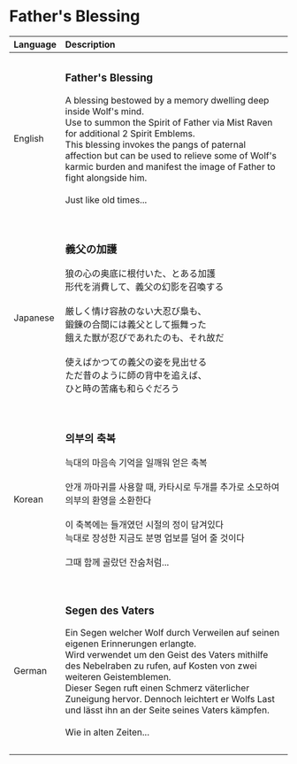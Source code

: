 # Father's Blessing

| Language | Description |
| :------- | :---------- |
|||
| English | <h3>**Father's Blessing**</h3>A blessing bestowed by a memory dwelling deep inside Wolf's mind.<br>Use to summon the Spirit of Father via Mist Raven for additional 2 Spirit Emblems.<br>This blessing invokes the pangs of paternal affection but can be used to relieve some of Wolf's karmic burden and manifest the image of Father to fight alongside him.<br><br>Just like old times...<h3> |
|||
| Japanese | <h3>**義父の加護**</h3>狼の心の奥底に根付いた、とある加護<br>形代を消費して、義父の幻影を召喚する<br><br>厳しく情け容赦のない大忍び梟も、<br>鍛錬の合間には義父として振舞った<br>餓えた獣が忍びであれたのも、それ故だ<br><br>使えばかつての義父の姿を見出せる<br>ただ昔のように師の背中を追えば、<br>ひと時の苦痛も和らぐだろう<h3> |
|||
| Korean | <h3>**의부의 축복**</h3>늑대의 마음속 기억을 일깨워 얻은 축복<br><br>안개 까마귀를 사용할 때, 카타시로 두개를 추가로 소모하여 의부의 환영을 소환한다<br><br>이 축복에는 들개였던 시절의 정이 담겨있다<br>늑대로 장성한 지금도 분명 업보를 덜어 줄 것이다<br><br>그때 함께 골랐던 잔숨처럼...<h3> |
|||
| German | <h3>**Segen des Vaters**</h3>Ein Segen welcher Wolf durch Verweilen auf seinen eigenen Erinnerungen erlangte.<br>Wird verwendet um den Geist des Vaters mithilfe des Nebelraben zu rufen, auf Kosten von zwei weiteren Geistemblemen.<br>Dieser Segen ruft einen Schmerz väterlicher Zuneigung hervor. Dennoch leichtert er Wolfs Last und lässt ihn an der Seite seines Vaters kämpfen.<br><br>Wie in alten Zeiten...<h3> |
